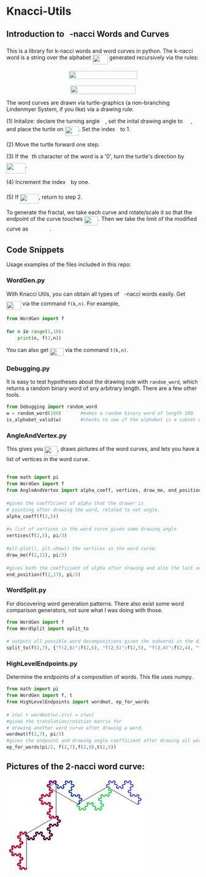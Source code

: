 # Knacci-Utils
## Introduction to <img src="/tex/63bb9849783d01d91403bc9a5fea12a2.svg?invert_in_darkmode&sanitize=true&sanitize=true" align=middle width=9.075367949999992pt height=22.831056599999986pt/>-nacci Words and Curves
This is a library for k-nacci words and word curves in python.
The k-nacci word is a string over the alphabet <img src="/tex/f2fa7155e973c035d80aa7aa0b483d0f.svg?invert_in_darkmode&sanitize=true&sanitize=true&sanitize=true&sanitize=true" align=middle width=40.18272059999999pt height=24.65753399999998pt/> generated recursively via the rules:

<p align="center"><img src="/tex/86a1c703632dc6fa5ac0815e8d219aba.svg?invert_in_darkmode&sanitize=true&sanitize=true&sanitize=true&sanitize=true" align=middle width=178.09934669999998pt height=20.6229144pt/></p>

<p align="center"><img src="/tex/ca99b418bd1b70837cb0187a1dbc8966.svg?invert_in_darkmode&sanitize=true&sanitize=true&sanitize=true&sanitize=true" align=middle width=170.06911019999998pt height=22.127716049999997pt/></p>

The word curves are drawn via turtle-graphics (a non-branching Lindenmyer System, if you like) via a drawing rule:

  (1) Initalize: declare the turning angle <img src="/tex/c745b9b57c145ec5577b82542b2df546.svg?invert_in_darkmode&sanitize=true&sanitize=true&sanitize=true" align=middle width=10.57650494999999pt height=14.15524440000002pt/>, set the inital drawing angle to <img src="/tex/1444c1b272ccbb529a05e07463acf386.svg?invert_in_darkmode&sanitize=true&sanitize=true&sanitize=true" align=middle width=17.06819399999999pt height=14.15524440000002pt/>, and place the turtle on <img src="/tex/e660f3b58b414524ec6f827411021073.svg?invert_in_darkmode&sanitize=true&sanitize=true&sanitize=true" align=middle width=36.52973609999999pt height=24.65753399999998pt/>. Set the index <img src="/tex/77a3b857d53fb44e33b53e4c8b68351a.svg?invert_in_darkmode&sanitize=true&sanitize=true&sanitize=true" align=middle width=5.663225699999989pt height=21.68300969999999pt/> to 1.

  (2) Move the turtle forward one step.

  (3) If the <img src="/tex/77a3b857d53fb44e33b53e4c8b68351a.svg?invert_in_darkmode&sanitize=true&sanitize=true&sanitize=true" align=middle width=5.663225699999989pt height=21.68300969999999pt/>th character of the word is a '0', turn the turtle's direction by <img src="/tex/9037305912841572c9ac50f054fed4fe.svg?invert_in_darkmode&sanitize=true&sanitize=true&sanitize=true" align=middle width=49.83937694999999pt height=27.15900329999998pt/>.

  (4) Increment the index <img src="/tex/77a3b857d53fb44e33b53e4c8b68351a.svg?invert_in_darkmode&sanitize=true&sanitize=true&sanitize=true" align=middle width=5.663225699999989pt height=21.68300969999999pt/> by one.

  (5) If <img src="/tex/d68a336214fdd11b1c8b0fa26a9d3b43.svg?invert_in_darkmode&sanitize=true&sanitize=true&sanitize=true" align=middle width=48.924151649999985pt height=24.65753399999998pt/>, return to step 2.

To generate the fractal, we take each curve and rotate/scale it so that the endpoint of the curve touches <img src="/tex/1e5ba49ae6981862f61b4d510dcf29af.svg?invert_in_darkmode&sanitize=true&sanitize=true&sanitize=true" align=middle width=36.52973609999999pt height=24.65753399999998pt/>. Then we take the limit of the modified curve as <img src="/tex/5b1d0e6cb391219b21d53d5848fe80a9.svg?invert_in_darkmode&sanitize=true&sanitize=true&sanitize=true" align=middle width=51.87587954999999pt height=14.15524440000002pt/>.

## Code Snippets
Usage examples of the files included in this repo:

### WordGen.py

With Knacci Utils, you can obtain all types of <img src="/tex/63bb9849783d01d91403bc9a5fea12a2.svg?invert_in_darkmode&sanitize=true&sanitize=true" align=middle width=9.075367949999992pt height=22.831056599999986pt/>-nacci words easily. Get <img src="/tex/8bf47a184625f8d124ae8f140f572f17.svg?invert_in_darkmode&sanitize=true&sanitize=true" align=middle width=37.61820479999999pt height=22.831056599999986pt/> via the command `f(k,n)`. For example,

```python
from WordGen import f

for n in range(1,10):
    print(n, f(2,n))
  ```
  
 You can also get <img src="/tex/a0d7950f40d86754b91c430dde7e0094.svg?invert_in_darkmode&sanitize=true&sanitize=true" align=middle width=35.50631534999999pt height=20.221802699999984pt/> via the command `t(k,n)`.
 
 ### Debugging.py
 
 It is easy to test hypotheses about the drawing rule with `random_word`, which returns a random binary word of any arbitrary length. There are a few other tools.
 ```python
 from Debugging import random_word
 w = random_word(100)       #makes a random binary word of length 100
 is_alphabet_valid(w)       #checks to see if the alphabet is a subset of {'0','1'}
 ```
 
 ### AngleAndVertex.py
This gives you <img src="/tex/f031da32bd07d67f527ef5841e8436fe.svg?invert_in_darkmode&sanitize=true" align=middle width=33.68543309999999pt height=24.65753399999998pt/>, draws pictures of the word curves, and lets you have a list of vertices in the word curve.
  ```python
  
 from math import pi
 from WordGen import f
 from AngleAndVertex import alpha_coeff, vertices, draw_me, end_position
 
 #gives the coefficient of alpha that the drawer is 
 # pointing after drawing the word, related to net angle.
 alpha_coeff(f(3,5))
 
 #a list of vertices in the word curve given some drawing angle
 vertices(f(2,5), pi/3)
 
 #plt.plot(), plt.show() the vertices in the word curve.
 draw_me(f(2,11), pi/3)    
 
 #gives both the coefficient of alpha after drawing and also the last vertex in the word curve
 end_position(f(2,17), pi/3)      
 ```
 
 ### WordSplit.py
 For discovering word generation patterns. There also exist some word comparison generators, not sure what I was doing with those.
 
 ```python
 from WordGen import f
 from WordSplit import split_to
 
 # outputs all possible word decompositions given the subwords in the dict.
 split_to(f(2,7), {"f(2,6)":f(2,6), "f(2,5)":f(2,5), "f(2,4)":f(2,4), "f(2,3)":f(2,3)}) 
 ```
 
 ### HighLevelEndpoints.py
 Determine the endpoints of a composition of words. This file uses numpy.
 ```python
 from math import pi
 from WordGen import f, t
 from HighLevelEndpoints import wordmat, ep_for_words
 
 # z(w) + wordmat(w).z(v) = z(wv)
 #gives the translation/rotation matrix for 
 # drawing another word curve after drawing a word.
 wordmat(f(2,7), pi/3) 
 #gives the endpoint and drawing angle coefficient after drawing all words given.
 ep_for_words(pi/2, f(2,7),f(2,8),t(2,5)) 
 ```
 
 ## Pictures of the 2-nacci word curve:
 <img src="per2nacci_15.png" align=middle/>
